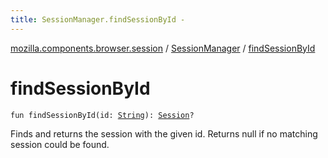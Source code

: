 ```yaml
---
title: SessionManager.findSessionById - 
---
```


[mozilla.components.browser.session](../index.html) / [SessionManager](index.html) / [findSessionById](./find-session-by-id.html)

# findSessionById

`fun findSessionById(id: `[`String`](https://kotlinlang.org/api/latest/jvm/stdlib/kotlin/-string/index.html)`): `[`Session`](../-session/index.html)`?`

Finds and returns the session with the given id. Returns null if no matching session could be
found.

